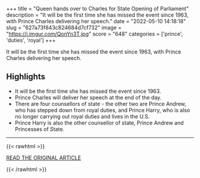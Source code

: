 +++
title = "Queen hands over to Charles for State Opening of Parliament"
description = "It will be the first time she has missed the event since 1963, with Prince Charles delivering her speech."
date = "2022-05-10 14:18:18"
slug = "627a73f843c824684d7cf732"
image = "https://i.imgur.com/QonYn3T.jpg"
score = "648"
categories = ['prince', 'duties', 'royal']
+++

It will be the first time she has missed the event since 1963, with Prince Charles delivering her speech.

## Highlights

- It will be the first time she has missed the event since 1963.
- Prince Charles will deliver her speech at the end of the day.
- There are four counsellors of state - the other two are Prince Andrew, who has stepped down from royal duties, and Prince Harry, who is also no longer carrying out royal duties and lives in the U.S.
- Prince Harry is also the other counsellor of state, Prince Andrew and Princesses of State.

---

{{< rawhtml >}}
  <p class="article-category">
    <a target="_blank" href="https://www.bbc.co.uk/news/uk-61384527">READ THE ORIGINAL ARTICLE</a>
  </p>
{{< /rawhtml >}}
